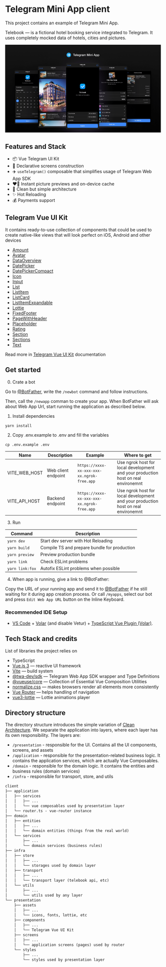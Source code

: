 # Telegram Mini App client

This project contains an example of Telegram Mini App.

Telebook — is a fictional hotel booking service integrated to Telegram. It uses completely mocked data of hotels, cities and pictures.

<p align="center">
  <a href="https://t.me/tebook_bot/telebook">
    <picture>
      <source media="(prefers-color-scheme: dark)"  srcset="../docs/assets/cover.png">
      <source media="(prefers-color-scheme: light)" srcset="../docs/assets/cover-light.png">
      <img alt="Editor.js Logo" src="../docs/assets/cover.png">
    </picture>
  </a>
</p>

## Features and Stack

- 📦 Vue Telegram UI Kit
- 📲 Declarative screens construction
- ✈️ `useTelegram()` composable that simplifies usage of Telegram Web App SDK
- ❤️‍🔥 Instant picture previews and on-device cache
- 💎 Clean but simple architecture
- ✨ Hot Reloading
- 💰 Payments support

## Telegram Vue UI Kit

It contains ready-to-use collection of components that could be used to create native-like views that will look perfect on iOS, Android and other devices

- [Amount](./src/presentation/components/README.md#amount)
- [Avatar](./src/presentation/components/README.md#avatar)
- [DataOverview](./src/presentation/components/README.md#dataoverview)
- [DatePicker](./src/presentation/components/README.md#datepicker)
- [DatePickerCompact ](./src/presentation/components/README.md#datepickercompact)
- [Icon](./src/presentation/components/README.md#icon)
- [Input](./src/presentation/components/README.md#input)
- [List](./src/presentation/components/README.md#list)
- [ListItem](./src/presentation/components/README.md#listitem)
- [ListCard](./src/presentation/components/README.md#listcard)
- [ListItemExpandable](./src/presentation/components/README.md#listitemexpandable)
- [Lottie](./src/presentation/components/README.md#lottie)
- [FixedFooter](./src/presentation/components/README.md#fixedfooter)
- [PageWithHeader](./src/presentation/components/README.md#pagewithheader)
- [Placeholder](./src/presentation/components/README.md#placeholder)
- [Rating](./src/presentation/components/README.md#rating)
- [Section](./src/presentation/components/README.md#section)
- [Sections](./src/presentation/components/README.md#sections)
- [Text](./src/presentation/components/README.md#text)

Read more in [Telegram Vue UI Kit](./src/presentation/components/README.md) documentation

## Get started

0. Crate a bot

Go to [@BotFather](https://t.me/@BotFather), write the `/newbot` command and follow instructions.

Then, call the `/newapp` comman to create your app. When BotFather will ask about Web App Url, start running the application as described below.

1. Install dependencies

```
yarn install
```

2. Copy .env.example to .env and fill the variables

```
cp .env.example .env
```

| Name | Description | Example | Where to get |
| -- | -- | -- | -- |
| VITE_WEB_HOST | Web client endpoint | `https://xxxx-xx-xxx-xxx-xx.ngrok-free.app` | Use ngrok host for local development and your production host on real environemnt |
| VITE_API_HOST | Backend endpoint | `https://xxxx-xx-xxx-xxx-xx.ngrok-free.app` | Use ngrok host for local development and your production host on real environemnt |

3. Run

| Command | Description |
| -- | -- |
| `yarn dev` | Start dev server with Hot Reloading |
| `yarn build` | Compile TS and prepare bundle for production |
| `yarn preview` | Preview production bundle |
| `yarn link` | Check ESLint problems |
| `yarn link:fox` | Autofix ESLint problems when possible |

4. When app is running, give a link to @BotFather:

Copy the URL of your running app and send it to [@BotFather](https://t.me/@BotFather) if he still waiting for it during app creation process. Or call `/myapps`, select our bot and press `Edit Web App URL` button on the Inline Keyboard.

### Recommended IDE Setup

- [VS Code](https://code.visualstudio.com/) + [Volar](https://marketplace.visualstudio.com/items?itemName=Vue.volar) (and disable Vetur) + [TypeScript Vue Plugin (Volar)](https://marketplace.visualstudio.com/items?itemName=Vue.vscode-typescript-vue-plugin).


## Tech Stack and credits

List of libraries the project relies on

- TypeScript
- [Vue.js 3](https://vuejs.org) — reactive UI framework
- [Vite](https://vitejs.dev) — build system
- [@twa-dev/sdk](https://github.com/twa-dev/SDK) — Telegram Web App SDK wrapper and Type Definitions
- [@vueuse/core](https://vueuse.org) — Collection of Essential Vue Composition Utilities
- [normalize.css](https://necolas.github.io/normalize.css/) — makes browsers render all elements more consistently
- [Vue Router](https://router.vuejs.org) — helps handling of navigation
- [vue3-lottie](https://vue3-lottie.vercel.app) — Lottie animations player

## Directory structure

The directory structure introduces the simple variation of [Clean Architecture](https://blog.cleancoder.com/uncle-bob/2012/08/13/the-clean-architecture.html).
We separate the application into layers, where each layer has its own responsibility. The layers are:

- `/presentation` - responsible for the UI. Contains all the UI components, screens, and assets
- `/application` - responsible for the presentation-related business logic. It contains the application services, which are actually Vue Composables.
- `/domain` - responsible for the domain logic. It contains the entities and business rules (domain services)
- `/infra` - responsible for transport, store, and utils

```
client
├── application
│   ├── services
│   │   ├── ...
│   │   └── vue composables used by presentation layer
│   └── router.ts - vue-router instance
├── domain
│   ├── entities
│   │   ├── ...
│   │   └── domain entities (things from the real world)
│   └── services
│       ├── ...
│       └── domain services (business rules)
├── infra
│   ├── store
│   │   ├── ...
│   │   └── storages used by domain layer
│   ├── transport
│   │   ├── ...
│   │   └── transport layer (telebook api, etc)
│   └── utils
│       ├── ...
│       └── utils used by any layer
└── presentation
    ├── assets
    │   ├── ...
    │   └── icons, fonts, lottie, etc
    ├── components
    │   ├── ...
    │   └── Telegram Vue UI Kit
    ├── screens
    │   ├── ...
    │   └── application screens (pages) used by router
    └── styles
        ├── ...
        └── styles used by presentation layer
```
